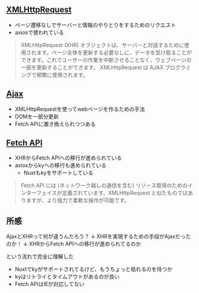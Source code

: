 ##  [XMLHttpRequest](https://developer.mozilla.org/ja/docs/Web/API/XMLHttpRequest)

- ページ遷移なしでサーバーと情報のやりとりをするためのリクエスト
- axiosで使われている

> XMLHttpRequest (XHR) オブジェクトは、サーバーと対話するために使用されます。ページ全体を更新する必要なしに、データを受け取ることができます。これでユーザーの作業を中断させることなく、ウェブページの一部を更新することができます。 XMLHttpRequest は AJAX プログラミングで頻繁に使用されます。

## [Ajax](https://developer.mozilla.org/ja/docs/Glossary/AJAX)

- XMLHttpRequestを使ってwebページを作るための手法
- DOMを一部分更新
- Fetch APIに置き換えられつつある

## [Fetch API](https://developer.mozilla.org/ja/docs/Web/API/Fetch_API)

- XHRからFetch APIへの移行が進められている
- axiosからkyへの移行も進められている
  - Nuxtもkyをサポートしている

> Fetch API には (ネットワーク越しの通信を含む) リソース取得のためのインターフェイスが定義されています。XMLHttpRequest と似たものではありますが、より強力で柔軟な操作が可能です。


## 所感

AjaxとXHRって何が違うんだろう？
↓
XHRを実現するための手段がAjaxだったのか！
↓
XHRからFetch APIへの移行が進められてるのか

という流れで完全に理解した

- Nuxtでkyがサポートされてるけど、もうちょっと枯れるのを待つか
- kyはリトライとタイムアウトがあるのが良い
- Fetch APIはIEが対応してない
